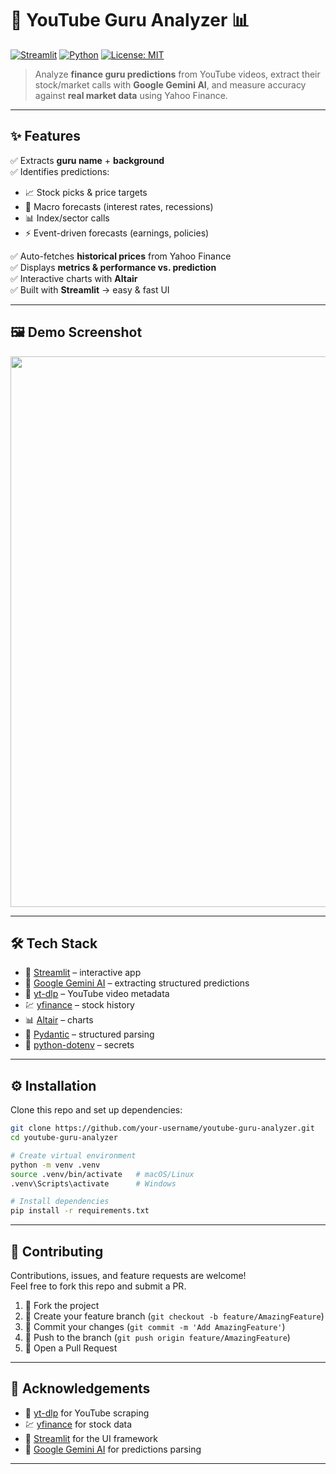 # 🎥 YouTube Guru Analyzer 📊

[![Streamlit](https://img.shields.io/badge/Made%20with-Streamlit-FF4B4B?logo=streamlit&logoColor=white)](https://streamlit.io/)
[![Python](https://img.shields.io/badge/Python-3.11+-3776AB?logo=python&logoColor=white)](https://www.python.org/)
[![License: MIT](https://img.shields.io/badge/License-MIT-green.svg)](LICENSE)

> Analyze **finance guru predictions** from YouTube videos, extract their stock/market calls with **Google Gemini AI**, and measure accuracy against **real market data** using Yahoo Finance.

---

## ✨ Features

✅ Extracts **guru name** + **background**  
✅ Identifies predictions:
- 📈 Stock picks & price targets  
- 🏦 Macro forecasts (interest rates, recessions)  
- 📊 Index/sector calls  
- ⚡ Event-driven forecasts (earnings, policies)  

✅ Auto-fetches **historical prices** from Yahoo Finance  
✅ Displays **metrics & performance vs. prediction**  
✅ Interactive charts with **Altair**  
✅ Built with **Streamlit** → easy & fast UI  

---

## 🖼️ Demo Screenshot

<p align="center">
  <img width="1873" height="881" alt="image" src="https://github.com/user-attachments/assets/f05fa581-926a-441d-a8cc-ae88c209bf54" />
</p>

---

## 🛠️ Tech Stack

- 🎨 [Streamlit](https://streamlit.io/) – interactive app  
- 🤖 [Google Gemini AI](https://ai.google.dev/) – extracting structured predictions  
- 🎥 [yt-dlp](https://github.com/yt-dlp/yt-dlp) – YouTube video metadata  
- 💹 [yfinance](https://github.com/ranaroussi/yfinance) – stock history  
- 📊 [Altair](https://altair-viz.github.io/) – charts  
- 🧩 [Pydantic](https://docs.pydantic.dev/) – structured parsing  
- 🔐 [python-dotenv](https://pypi.org/project/python-dotenv/) – secrets  

---

## ⚙️ Installation

Clone this repo and set up dependencies:

```bash
git clone https://github.com/your-username/youtube-guru-analyzer.git
cd youtube-guru-analyzer

# Create virtual environment
python -m venv .venv
source .venv/bin/activate   # macOS/Linux
.venv\Scripts\activate      # Windows

# Install dependencies
pip install -r requirements.txt
```
---

## 🤝 Contributing

Contributions, issues, and feature requests are welcome!  
Feel free to fork this repo and submit a PR.  

1. 🍴 Fork the project  
2. 🌱 Create your feature branch (`git checkout -b feature/AmazingFeature`)  
3. 💾 Commit your changes (`git commit -m 'Add AmazingFeature'`)  
4. 🚀 Push to the branch (`git push origin feature/AmazingFeature`)  
5. 🔁 Open a Pull Request  

---

## 🙌 Acknowledgements

- 🎥 [yt-dlp](https://github.com/yt-dlp/yt-dlp) for YouTube scraping  
- 💹 [yfinance](https://github.com/ranaroussi/yfinance) for stock data  
- 🎨 [Streamlit](https://streamlit.io/) for the UI framework  
- 🤖 [Google Gemini AI](https://ai.google.dev/) for predictions parsing  

---

